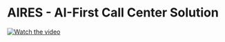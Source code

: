 # AIRES - AI-First Call Center Solution
[![Watch the video](https://img.youtube.com/vi/C1Emn7RFlMU/0.jpg)](https://www.youtube.com/watch?v=C1Emn7RFlMU)
